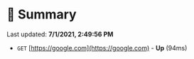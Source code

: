 # 📖 Summary
Last updated: **7/1/2021, 2:49:56 PM**

- `GET` [https://google.com](https://google.com) - **Up** (94ms)
